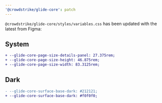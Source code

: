 ```yaml
---
'@crowdstrike/glide-core': patch
---
```


`@crowdstrike/glide-core/styles/variables.css` has been updated with the latest from Figma:

## System

```diff
+ --glide-core-page-size-details-panel: 27.375rem;
+ --glide-core-page-size-height: 46.875rem;
+ --glide-core-page-size-width: 83.3125rem;
```

## Dark

```diff
- --glide-core-surface-base-dark: #212121;
+ --glide-core-surface-base-dark: #f0f0f0;
```
